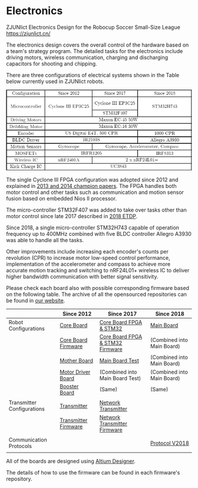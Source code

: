 # Electronics

 ZJUNlict Electronics Design for the Robocup Soccer Small-Size League https://zjunlict.cn/
 

The electronics design covers the overall control of the hardware based on a team's strategy program. The detailed tasks for the electronics include driving motors, wireless communication, charging and discharging capacitors for shooting and chipping. 

There are three configurations of electrical systems shown in the Table below currently used in ZJUNlict robots. 

![Electronics Configurations](./Images/Configurations.PNG)

The single Cyclone III FPGA configuration was adopted since 2012 and explained in [2013 and 2014 champion papers](https://zjunlict.cn/?page_id=54). The FPGA handles both motor control and other tasks such as communication and motion sensor fusion based on embedded Nios II processor. 

The micro-controller STM32F407 was added to take over tasks other than motor control since late 2017 described in [2018 ETDP](https://zjunlict.cn/?page_id=54). 

Since 2018, a single micro-controller STM32H743 capable of operation frequency up to 400MHz combined with five BLDC controller Allegro A3930 was able to handle all the tasks.

Other improvements include increasing each encoder's counts per revolution (CPR) to increase motor low-speed control performance, implementation of the accelerometer and compass to achieve more accurate motion tracking and switching to nRF24L01+ wireless IC to deliver higher bandwidth communication with better signal sensitivity.

Please check each board also with possible corresponding firmware based on the following table. The archive of all the opensourced repositories can be found in [our website](https://zjunlict.cn/?page_id=54).

|                            | Since 2012           | Since 2017                       | Since 2018 |
|----------------------------|----------------------|----------------------------------|------------|
| Robot Configurations       | [Core Board](https://github.com/ZJUNlict/Core_Board)           | [Core Board FPGA & STM32](https://github.com/ZJUNlict/Core_Board_FPGA_STM32)          | [Main Board](https://github.com/ZJUNlict/Main_Board) |
|                            | [Core Board Firmware](https://github.com/ZJUNlict/Firmware_for_Core_Board)  | [Core Board FPGA & STM32 Firmware](https://github.com/ZJUNlict/Firmware_for_Core_Board_FPGA_STM32) |         (Combined into Main Board)   |
|                            | [Mother Board](https://github.com/ZJUNlict/Mother_Board)         | [Main Board Test](https://github.com/ZJUNlict/Main_Board_Test)                  |   (Combined into Main Board)  |
|                            | [Motor Driver Board](https://github.com/ZJUNlict/Motor_Driver_Board)   | (Combined into Main Board Test)                    |    (Combined into Main Board)        |
|                            | [Booster Board](https://github.com/ZJUNlict/Booster_Board)        |     (Same)                   |     (Same)       |
|                            |                      |                                  |            |
| Transmitter Configurations | [Transmitter](https://github.com/ZJUNlict/Transmitter)          | [Network Transmitter](https://github.com/ZJUNlict/Network_Transmitter)              |            |
|                            | [Transmitter Firmware](https://github.com/ZJUNlict/Firmware_for_Transmitter) | [Network Transmitter Firmware](https://github.com/ZJUNlict/Firmware_for_Network_Transmitter)     |            |
|                            |                      |                                  |            |
|  Communication Protocols   |                      |                                  | [Protocol V2018](https://github.com/ZJUNlict/Wireless_Communication_Protocol) |
|                            |                      |                                  |   |

All of the boards are designed using [Altium Designer](https://www.altium.com/altium-designer/).

The details of how to use the firmware can be found in each firmware's repository.
